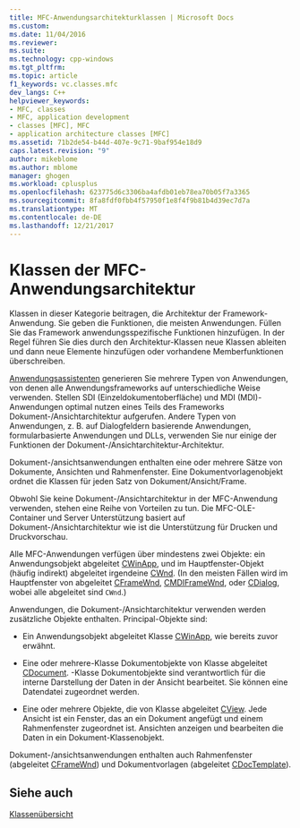 ```yaml
---
title: MFC-Anwendungsarchitekturklassen | Microsoft Docs
ms.custom: 
ms.date: 11/04/2016
ms.reviewer: 
ms.suite: 
ms.technology: cpp-windows
ms.tgt_pltfrm: 
ms.topic: article
f1_keywords: vc.classes.mfc
dev_langs: C++
helpviewer_keywords:
- MFC, classes
- MFC, application development
- classes [MFC], MFC
- application architecture classes [MFC]
ms.assetid: 71b2de54-b44d-407e-9c71-9baf954e18d9
caps.latest.revision: "9"
author: mikeblome
ms.author: mblome
manager: ghogen
ms.workload: cplusplus
ms.openlocfilehash: 623775d6c3306ba4afdb01eb78ea70b05f7a3365
ms.sourcegitcommit: 8fa8fdf0fbb4f57950f1e8f4f9b81b4d39ec7d7a
ms.translationtype: MT
ms.contentlocale: de-DE
ms.lasthandoff: 12/21/2017
---
```

# <a name="mfc-application-architecture-classes"></a>Klassen der MFC-Anwendungsarchitektur
Klassen in dieser Kategorie beitragen, die Architektur der Framework-Anwendung. Sie geben die Funktionen, die meisten Anwendungen. Füllen Sie das Framework anwendungsspezifische Funktionen hinzufügen. In der Regel führen Sie dies durch den Architektur-Klassen neue Klassen ableiten und dann neue Elemente hinzufügen oder vorhandene Memberfunktionen überschreiben.  
  
 [Anwendungsassistenten](../mfc/reference/mfc-application-wizard.md) generieren Sie mehrere Typen von Anwendungen, von denen alle Anwendungsframeworks auf unterschiedliche Weise verwenden. Stellen SDI (Einzeldokumentoberfläche) und MDI (MDI)-Anwendungen optimal nutzen eines Teils des Frameworks Dokument-/Ansichtarchitektur aufgerufen. Andere Typen von Anwendungen, z. B. auf Dialogfeldern basierende Anwendungen, formularbasierte Anwendungen und DLLs, verwenden Sie nur einige der Funktionen der Dokument-/Ansichtarchitektur-Architektur.  
  
 Dokument-/ansichtsanwendungen enthalten eine oder mehrere Sätze von Dokumente, Ansichten und Rahmenfenster. Eine Dokumentvorlagenobjekt ordnet die Klassen für jeden Satz von Dokument/Ansicht/Frame.  
  
 Obwohl Sie keine Dokument-/Ansichtarchitektur in der MFC-Anwendung verwenden, stehen eine Reihe von Vorteilen zu tun. Die MFC-OLE-Container und Server Unterstützung basiert auf Dokument-/Ansichtarchitektur wie ist die Unterstützung für Drucken und Druckvorschau.  
  
 Alle MFC-Anwendungen verfügen über mindestens zwei Objekte: ein Anwendungsobjekt abgeleitet [CWinApp](../mfc/reference/cwinapp-class.md), und im Hauptfenster-Objekt (häufig indirekt) abgeleitet irgendeine [CWnd](../mfc/reference/cwnd-class.md). (In den meisten Fällen wird im Hauptfenster von abgeleitet [CFrameWnd](../mfc/reference/cframewnd-class.md), [CMDIFrameWnd](../mfc/reference/cmdiframewnd-class.md), oder [CDialog](../mfc/reference/cdialog-class.md), wobei alle abgeleitet sind `CWnd`.)  
  
 Anwendungen, die Dokument-/Ansichtarchitektur verwenden werden zusätzliche Objekte enthalten. Principal-Objekte sind:  
  
-   Ein Anwendungsobjekt abgeleitet Klasse [CWinApp](../mfc/reference/cwinapp-class.md), wie bereits zuvor erwähnt.  
  
-   Eine oder mehrere-Klasse Dokumentobjekte von Klasse abgeleitet [CDocument](../mfc/reference/cdocument-class.md). -Klasse Dokumentobjekte sind verantwortlich für die interne Darstellung der Daten in der Ansicht bearbeitet. Sie können eine Datendatei zugeordnet werden.  
  
-   Eine oder mehrere Objekte, die von Klasse abgeleitet [CView](../mfc/reference/cview-class.md). Jede Ansicht ist ein Fenster, das an ein Dokument angefügt und einem Rahmenfenster zugeordnet ist. Ansichten anzeigen und bearbeiten die Daten in ein Dokument-Klassenobjekt.  
  
 Dokument-/ansichtsanwendungen enthalten auch Rahmenfenster (abgeleitet [CFrameWnd](../mfc/reference/cframewnd-class.md)) und Dokumentvorlagen (abgeleitet [CDocTemplate](../mfc/reference/cdoctemplate-class.md)).  
  
## <a name="see-also"></a>Siehe auch  
 [Klassenübersicht](../mfc/class-library-overview.md)

